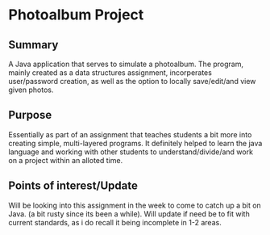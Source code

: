 # Photoalbum Project


## Summary
A Java application that serves to simulate a photoalbum. The program, mainly created as a data structures assignment, incorperates user/password creation, as well as the option to locally save/edit/and view given photos. 

## Purpose
Essentially as part of an assignment that teaches students a bit more into creating simple, multi-layered programs. It definitely helped to learn the java language and working with other students to understand/divide/and work on a project within an alloted time.

## Points of interest/Update
Will be looking into this assignment in the week to come to catch up a bit on Java. (a bit rusty since its been a while). Will update if need be to fit with current standards, as i do recall it being incomplete in 1-2 areas.
